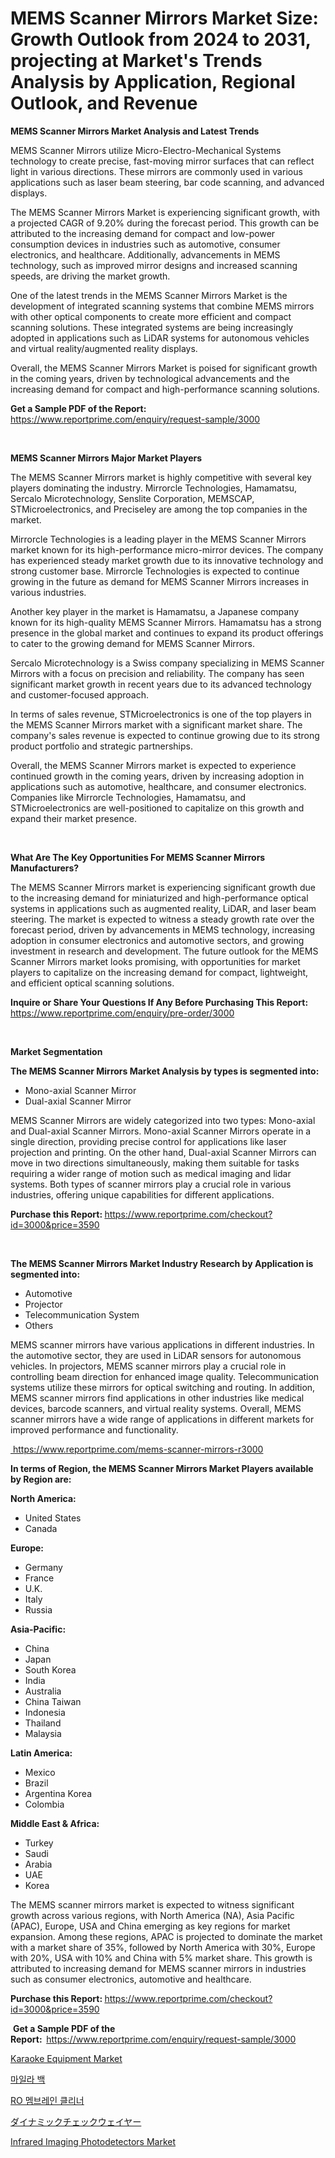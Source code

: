 <p><h1>MEMS Scanner Mirrors Market Size: Growth Outlook from 2024 to 2031, projecting at Market's Trends Analysis by Application, Regional Outlook, and Revenue</h1></p><p><strong>MEMS Scanner Mirrors Market Analysis and Latest Trends</strong></p>
<p><p>MEMS Scanner Mirrors utilize Micro-Electro-Mechanical Systems technology to create precise, fast-moving mirror surfaces that can reflect light in various directions. These mirrors are commonly used in various applications such as laser beam steering, bar code scanning, and advanced displays.</p><p>The MEMS Scanner Mirrors Market is experiencing significant growth, with a projected CAGR of 9.20% during the forecast period. This growth can be attributed to the increasing demand for compact and low-power consumption devices in industries such as automotive, consumer electronics, and healthcare. Additionally, advancements in MEMS technology, such as improved mirror designs and increased scanning speeds, are driving the market growth.</p><p>One of the latest trends in the MEMS Scanner Mirrors Market is the development of integrated scanning systems that combine MEMS mirrors with other optical components to create more efficient and compact scanning solutions. These integrated systems are being increasingly adopted in applications such as LiDAR systems for autonomous vehicles and virtual reality/augmented reality displays.</p><p>Overall, the MEMS Scanner Mirrors Market is poised for significant growth in the coming years, driven by technological advancements and the increasing demand for compact and high-performance scanning solutions.</p></p>
<p><strong>Get a Sample PDF of the Report:&nbsp;</strong> <a href="https://www.reportprime.com/enquiry/request-sample/3000">https://www.reportprime.com/enquiry/request-sample/3000</a></p>
<p>&nbsp;</p>
<p><strong>MEMS Scanner Mirrors Major Market Players</strong></p>
<p><p>The MEMS Scanner Mirrors market is highly competitive with several key players dominating the industry. Mirrorcle Technologies, Hamamatsu, Sercalo Microtechnology, Senslite Corporation, MEMSCAP, STMicroelectronics, and Preciseley are among the top companies in the market.</p><p>Mirrorcle Technologies is a leading player in the MEMS Scanner Mirrors market known for its high-performance micro-mirror devices. The company has experienced steady market growth due to its innovative technology and strong customer base. Mirrorcle Technologies is expected to continue growing in the future as demand for MEMS Scanner Mirrors increases in various industries.</p><p>Another key player in the market is Hamamatsu, a Japanese company known for its high-quality MEMS Scanner Mirrors. Hamamatsu has a strong presence in the global market and continues to expand its product offerings to cater to the growing demand for MEMS Scanner Mirrors.</p><p>Sercalo Microtechnology is a Swiss company specializing in MEMS Scanner Mirrors with a focus on precision and reliability. The company has seen significant market growth in recent years due to its advanced technology and customer-focused approach.</p><p>In terms of sales revenue, STMicroelectronics is one of the top players in the MEMS Scanner Mirrors market with a significant market share. The company's sales revenue is expected to continue growing due to its strong product portfolio and strategic partnerships.</p><p>Overall, the MEMS Scanner Mirrors market is expected to experience continued growth in the coming years, driven by increasing adoption in applications such as automotive, healthcare, and consumer electronics. Companies like Mirrorcle Technologies, Hamamatsu, and STMicroelectronics are well-positioned to capitalize on this growth and expand their market presence.</p></p>
<p>&nbsp;</p>
<p><strong>What Are The Key Opportunities For MEMS Scanner Mirrors Manufacturers?</strong></p>
<p><p>The MEMS Scanner Mirrors market is experiencing significant growth due to the increasing demand for miniaturized and high-performance optical systems in applications such as augmented reality, LiDAR, and laser beam steering. The market is expected to witness a steady growth rate over the forecast period, driven by advancements in MEMS technology, increasing adoption in consumer electronics and automotive sectors, and growing investment in research and development. The future outlook for the MEMS Scanner Mirrors market looks promising, with opportunities for market players to capitalize on the increasing demand for compact, lightweight, and efficient optical scanning solutions.</p></p>
<p><strong>Inquire or Share Your Questions If Any Before Purchasing This Report:</strong> <a href="https://www.reportprime.com/enquiry/pre-order/3000">https://www.reportprime.com/enquiry/pre-order/3000</a></p>
<p>&nbsp;</p>
<p><strong>Market Segmentation</strong></p>
<p><strong>The MEMS Scanner Mirrors Market Analysis by types is segmented into:</strong></p>
<p><ul><li>Mono-axial Scanner Mirror</li><li>Dual-axial Scanner Mirror</li></ul></p>
<p><p>MEMS Scanner Mirrors are widely categorized into two types: Mono-axial and Dual-axial Scanner Mirrors. Mono-axial Scanner Mirrors operate in a single direction, providing precise control for applications like laser projection and printing. On the other hand, Dual-axial Scanner Mirrors can move in two directions simultaneously, making them suitable for tasks requiring a wider range of motion such as medical imaging and lidar systems. Both types of scanner mirrors play a crucial role in various industries, offering unique capabilities for different applications.</p></p>
<p><strong>Purchase this Report:&nbsp;</strong><a href="https://www.reportprime.com/checkout?id=3000&price=3590">https://www.reportprime.com/checkout?id=3000&price=3590</a></p>
<p>&nbsp;</p>
<p><strong>The MEMS Scanner Mirrors Market Industry Research by Application is segmented into:</strong></p>
<p><ul><li>Automotive</li><li>Projector</li><li>Telecommunication System</li><li>Others</li></ul></p>
<p><p>MEMS scanner mirrors have various applications in different industries. In the automotive sector, they are used in LiDAR sensors for autonomous vehicles. In projectors, MEMS scanner mirrors play a crucial role in controlling beam direction for enhanced image quality. Telecommunication systems utilize these mirrors for optical switching and routing. In addition, MEMS scanner mirrors find applications in other industries like medical devices, barcode scanners, and virtual reality systems. Overall, MEMS scanner mirrors have a wide range of applications in different markets for improved performance and functionality.</p></p>
<p><a href="https://www.reportprime.com/mems-scanner-mirrors-r3000">&nbsp;https://www.reportprime.com/mems-scanner-mirrors-r3000</a></p>
<p><strong>In terms of Region, the MEMS Scanner Mirrors Market Players available by Region are:</strong></p>
<p>
    <p> <strong> North America: </strong>
        <ul>
            <li>United States</li>
            <li>Canada</li>
        </ul>
        </p> 
    <p> <strong> Europe: </strong>
        <ul>
            <li>Germany</li>
            <li>France</li>
            <li>U.K.</li>
            <li>Italy</li>
            <li>Russia</li>
        </ul>
        </p> 
    <p> <strong> Asia-Pacific: </strong>
        <ul>
            <li>China</li>
            <li>Japan</li>
            <li>South Korea</li>
            <li>India</li>
            <li>Australia</li>
            <li>China Taiwan</li>
            <li>Indonesia</li>
            <li>Thailand</li>
            <li>Malaysia</li>
        </ul>
        </p> 
    <p> <strong> Latin America: </strong>
        <ul>
            <li>Mexico</li>
            <li>Brazil</li>
            <li>Argentina Korea</li>
            <li>Colombia</li>
        </ul>
        </p> 
    <p> <strong> Middle East & Africa: </strong>
        <ul>
            <li>Turkey</li>
            <li>Saudi</li>
            <li>Arabia</li>
            <li>UAE</li>
            <li>Korea</li>
        </ul>
    </p>
    </p>
<p><p>The MEMS scanner mirrors market is expected to witness significant growth across various regions, with North America (NA), Asia Pacific (APAC), Europe, USA and China emerging as key regions for market expansion. Among these regions, APAC is projected to dominate the market with a market share of 35%, followed by North America with 30%, Europe with 20%, USA with 10% and China with 5% market share. This growth is attributed to increasing demand for MEMS scanner mirrors in industries such as consumer electronics, automotive and healthcare.</p></p>
<p><strong>Purchase this Report: </strong><a href="https://www.reportprime.com/checkout?id=3000&price=3590">https://www.reportprime.com/checkout?id=3000&price=3590</a></p>
<p>&nbsp;<strong>Get a Sample PDF of the Report:&nbsp;&nbsp;</strong><a href="https://www.reportprime.com/enquiry/request-sample/3000">https://www.reportprime.com/enquiry/request-sample/3000</a></p>
<p><strong></strong></p>
<p><p><a href="https://issuu.com/reportprime-2/docs/karaoke-equipment-market-size-2030.pptx">Karaoke Equipment Market</a></p><p><a href="https://github.com/Hubertstyenger6685/Market-Research-Report-List-1/blob/main/835330269508.md">마일라 백</a></p><p><a href="https://github.com/anton65482023/Market-Research-Report-List-1/blob/main/628080069509.md">RO 멤브레인 클리너</a></p><p><a href="https://github.com/zoetazuur/Market-Research-Report-List-1/blob/main/761320372653.md">ダイナミックチェックウェイヤー</a></p><p><a href="https://github.com/IzaiahBartell/Market-Research-Report-List-1/blob/main/infrared-imaging-photodetectors-market.md">Infrared Imaging Photodetectors Market</a></p></p>